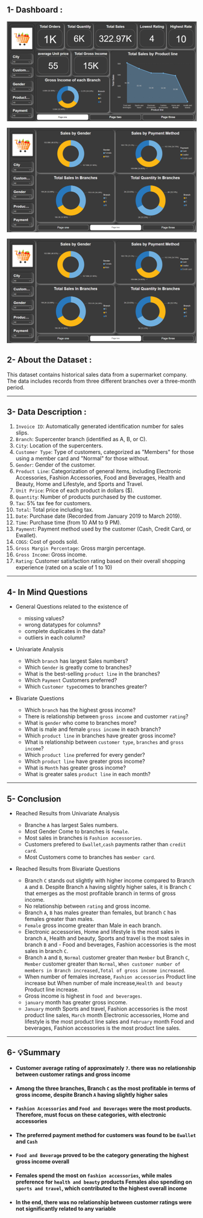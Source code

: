 ## 1- Dashboard :
</p>
  <p float="left">
  <img src='DashBoard\Page one.png'/>
  </p>
  <img src='DashBoard\Page two.png'/>
   </p>
  <img src='DashBoard\Page two.png'/>
</p>



## 2- About the Dataset :
This dataset contains historical sales data from a supermarket company. The data includes records from three different branches over a three-month period.
____________________________________________________________________________
## 3- Data Description :
1. `Invoice ID`: Automatically generated identification number for sales slips.
2. `Branch`: Supercenter branch (identified as A, B, or C).
3. `City`: Location of the supercenters.
4. `Customer Type`: Type of customers, categorized as "Members" for those using a member card and "Normal" for those without.
5. `Gender`: Gender of the customer.
6. `Product Line`: Categorization of general items, including Electronic Accessories, Fashion Accessories, Food and Beverages, Health and Beauty, Home and Lifestyle, and Sports and Travel.
7. `Unit Price`: Price of each product in dollars ($).
8. `Quantity`: Number of products purchased by the customer.
9. `Tax`: 5% tax fee for customers.
10. `Total`: Total price including tax.
11. `Date`: Purchase date (Recorded from January 2019 to March 2019).
12. `Time`: Purchase time (from 10 AM to 9 PM).
13. `Payment`: Payment method used by the customer (Cash, Credit Card, or Ewallet).
14. `COGS`: Cost of goods sold.
15. `Gross Margin Percentage`: Gross margin percentage.
16. `Gross Income`: Gross income.
17. `Rating`: Customer satisfaction rating based on their overall shopping experience (rated on a scale of 1 to 10)
_________________________________________________________________________________
## 4- In Mind Questions
- General Questions related to the existence of
  - missing values?
  - wrong datatypes for columns?
  - complete duplicates in the data?
  - outliers in each column?

- Univariate Analysis
  - Which `branch` has largest Sales numbers?
  - Which `Gender` is greatly come to branches?
  - What is the best-selling `product line` in the branches?
  - Which `Payment` Customers preferred?
  - Which `Customer type`comes to branches greater?

- Bivariate Questions
  - Which `branch` has the highest gross income?
  - There is relationship between `gross income` and customer `rating`?
  - What is `gender` who come to branches more?
  - What is male and female `gross income` in each branch?
  - Which `product line` in branches have greater gross income?
  - What is relationship between `customer type`, `branches` and `gross income`?
  - Which `product line` preferred for every gender?
  - Which `product line` have greater gross income?
  - What is `Month` has greater gross income?
  - What is greater sales `product line` in each month?
______________________________________________________________________________________
## 5- Conclusion
- Reached Results from  Univariate Analysis
  - Branche `A` has largest Sales numbers.
  - Most Gender Come to branches is `female`.
  - Most sales in branches is `Fashion accessories`.
  - Customers prefered to `Ewallet`,`cash` payments rather than `credit card`.
  - Most Customers come to branches has `member card`.

 - Reached Results from Bivariate Questions
   -  Branch `C` stands out slightly with higher income compared to Branch `A` and `B`. Despite Branch `A` having slightly higher sales, it is Branch `C`  that emerges as the most profitable branch in terms of gross income.
   -  No relationship between `rating` and gross income.
   -  Branch `A`, `B` has males greater than females, but branch `C` has females greater than males.
   -  `Female` gross income greater than Male in each branch.
   - Electronic accessories, Home and lifestyle is the most sales in branch `A`, Health and beauty, Sports and travel is the most sales in branch `B` and - Food and beverages, Fashion accessories is the most sales in branch `C`.
   - Branch `A` and `B`, `Normal` customer greater than `Member` but  Branch `C`, `Member` customer greater than `Normal`, `When customer number of members in Branch increased,Total of gross income increased`.
   -  When number of females increase, `Fashion accessories` Product line increase but When number of male increase,`Health and beauty` Product line increase.
   -  Gross income is highest in `food and beverages`.
   -  `january` month has greater gross income.
   -  `January` month Sports and travel, Fashion accessories is the most product line sales, `March` month Electronic accessories, Home and lifestyle is the most product line sales and `February` month Food and beverages, Fashion accessories is the most product line sales.
______________________________________________________________________________________
## 6- 💡Summary
- #### Customer average rating of approximately `7`. there was no relationship between customer ratings and gross income

- #### Among the three branches, Branch `C` as the most profitable in terms of gross income, despite Branch `A` having slightly higher sales

- #### `Fashion Accessories` and `Food and Beverages` were the most products. Therefore, must focus on these categories, with electronic accessories

- #### The preferred payment method for customers was found to be `Ewallet` and `Cash`

- #### `Food and Beverage` proved to be the category generating the highest gross income overall

- #### Females  spend the most on `fashion accessories`, while males  preference for `health and beauty` products Females also spending on `sports and travel`, which contributed to the highest overall income

- #### In the end, there was no relationship between customer ratings were not significantly related to any variable




